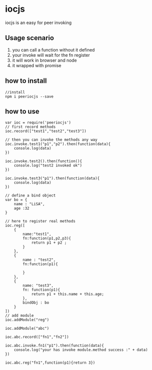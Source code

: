 # iocjs
iocjs is an easy for peer invoking

## Usage scenario
1. you can call a function without it defined
2. your invoke will wait for the fn register
3. it will work in browser and node
4. it wrapped with promise

## how to install 
    //install
    npm i peeriocjs --save
    
## how to use

    var ioc = require('peeriocjs')
    // first record methods
    ioc.record(["test1","test2","test3"])

    // then you can invoke the methods any way
    ioc.invoke.test1("p1","p2").then(function(data){
        console.log(data)
    })

    ioc.invoke.test2().then(function(){
        console.log("test2 invoked ok")
    })

    ioc.invoke.test3("p1").then(function(data){
        console.log(data)
    })

    // define a bind object
    var bo = {
        name : "LiSA",
        age :32
    }

    // here to register real methods
    ioc.reg([
        {
            name:"test1",
            fn:function(p1,p2,p3){
                return p1 + p2 ;
            }
        },
        {
            name : "test2",
            fn:function(p1){
                
            }
        },
        {
            name: "test3",
            fn: function(p1){
                return p1 + this.name + this.age;
            },
            bindObj : bo
        }
    ])
    // add module 
    ioc.addModule("reg")

    ioc.addModule("abc")

    ioc.abc.record(["fn1","fn2"])

    ioc.abc.invoke.fn1("p1").then(function(data){ 
        console.log("your has invoke module.method success :" + data)
    })

    ioc.abc.reg("fn1",function(p1){return 3})
